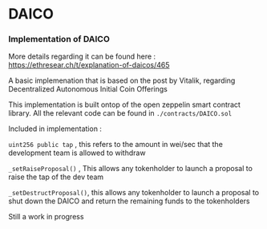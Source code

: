 # DAICO

### Implementation of DAICO 

More details regarding it can be found here : https://ethresear.ch/t/explanation-of-daicos/465

A basic implemenation that is based on the post by Vitalik, regarding Decentralized Autonomous Initial Coin Offerings

This implementation is built ontop of the open zeppelin smart contract library. All the relevant code can be found in `./contracts/DAICO.sol` 

Included in implementation :

`uint256 public tap` , this refers to the amount in wei/sec that the development team is allowed to withdraw

`_setRaiseProposal()` , This allows any tokenholder to launch a proposal to raise the tap of the dev team

`_setDestructProposal()`, this allows any tokenholder to launch a proposal to shut down the DAICO and return the remaining funds to the tokenholders

Still a work in progress